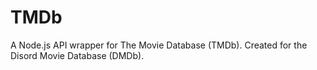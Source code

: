 # TMDb

A Node.js API wrapper for The Movie Database (TMDb). Created for the Disord Movie Database (DMDb).
